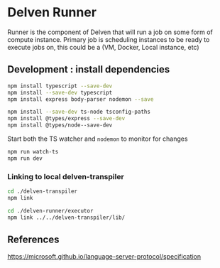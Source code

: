 # Delven Runner

Runner is the component of Delven that will run a job on some form of compute instance.
Primary job is scheduling instances to be ready to execute jobs on, this could be a (VM, Docker, Local instance, etc)


## Development : install dependencies

```bash
npm install typescript --save-dev
npm install --save-dev typescript
npm install express body-parser nodemon --save

npm install --save-dev ts-node tsconfig-paths
npm install @types/express --save-dev
npm install @types/node--save-dev
```

Start both the TS watcher and `nodemon` to monitor for changes

```bash
npm run watch-ts
npm run dev
```


### Linking to local delven-transpiler

```sh
cd ./delven-transpiler
npm link

cd ./delven-runner/executor
npm link ../../delven-transpiler/lib/
```


## References

https://microsoft.github.io/language-server-protocol/specification
